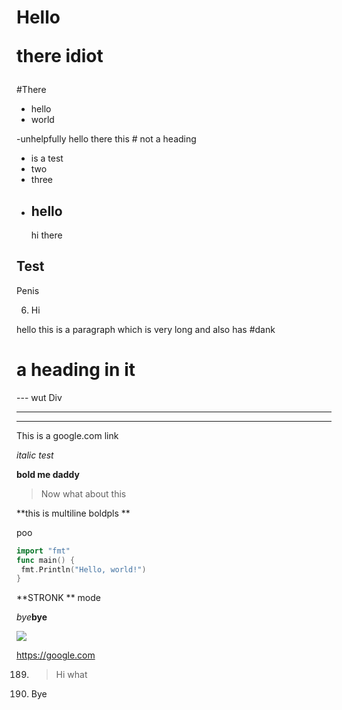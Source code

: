 # Hello <p> there idiot </p>
#There

- hello
 - world

-unhelpfully
hello there this # not a heading
- is a test
- two
- three
- <div><h2>hello</h2><p>hi there</p></div>

## Test
Penis

6. Hi


hello this is a paragraph which
is very long and also has #dank
# a heading in it


--- wut
Div
________

___

This is a google.com link

*italic test*

**bold me daddy**

>Now what
about this

**this is multiline boldpls **

poo

```go
import "fmt"
func main() {
 fmt.Println("Hello, world!")
}
```

**STRONK **
mode

*bye***bye**

![](https://img.pokemondb.net/artwork/avif/regirock.avif)

[](https://google.com)
<https://google.com>

189. > Hi
what
4. Bye
